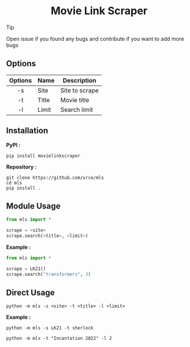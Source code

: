 <div align="center">

# Movie Link Scraper

</div>

> [!TIP]
> Open issue if you found any bugs and contribute if you want to add more bugs

## Options

| Options | Name  | Description    |
| :-----: | ----- | -------------- |
| -s      | Site  | Site to scrape |
| -t      | Title | Movie title    |
| -l      | Limit | Search limit   |         |

## Installation
**PyPI :**
```
pip install movielinkscraper
```
**Repository :**
```
git clone https://github.com/xrce/mls
cd mls
pip install .
```

## Module Usage
```py
from mls import *

scrape = <site>
scrape.search(<title>, <limit>)
```
**Example :**
```py
from mls import *

scrape = LK21()
scrape.search("transformers", 3)
```

## Direct Usage
```
python -m mls -s <site> -t <title> -l <limit>
```
**Example :**
```
python -m mls -s LK21 -t sherlock
```
```
python -m mls -t "Incantation 2022" -l 2
```
